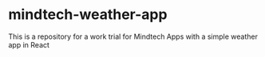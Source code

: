 # mindtech-weather-app
This is a repository for a work trial for Mindtech Apps with a simple weather app in React
